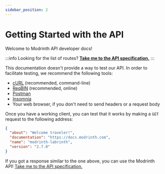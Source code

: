 ```yaml
---
sidebar_position: 2
---
```


# Getting Started with the API

Welcome to Modrinth API developer docs!

:::info
Looking for the list of routes? **[Take me to the API specification.](/api-spec)**
:::

This documentation doesn't provide a way to test our API. In order to facilitate testing, we recommend the following tools:

- [cURL](https://curl.se/) (recommended, command-line)
- [ReqBIN](https://reqbin.com/) (recommended, online)
- [Postman](https://www.postman.com/downloads/)
- [Insomnia](https://insomnia.rest/)
- Your web browser, if you don't need to send headers or a request body

Once you have a working client, you can test that it works by making a `GET` request to the following address:

```json title="GET https://api.modrinth.com/"
{
  "about": "Welcome traveler!",
  "documentation": "https://docs.modrinth.com",
  "name": "modrinth-labrinth",
  "version": "2.7.0"
}
```

If you got a response similar to the one above, you can use the Modrinth API! [Take me to the API specification.](/api-spec)
